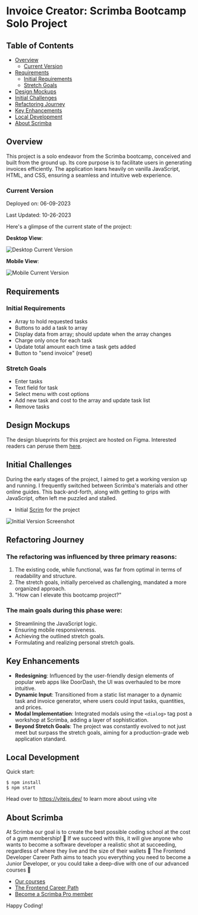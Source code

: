 # Invoice Creator: Scrimba Bootcamp Solo Project

## Table of Contents
- [Overview](#overview)
  - [Current Version](#current-version)
- [Requirements](#requirements)
  - [Initial Requirements](#initial-requirements)
  - [Stretch Goals](#stretch-goals)
- [Design Mockups](#design-mockups)
- [Initial Challenges](#initial-challenges)
- [Refactoring Journey](#refactoring-journey)
- [Key Enhancements](#key-enhancements)
- [Local Development](#local-development)
- [About Scrimba](#about-scrimba)


## Overview

This project is a solo endeavor from the Scrimba bootcamp, conceived and built from the ground up. Its core purpose is to facilitate users in generating invoices efficiently. The application leans heavily on vanilla JavaScript, HTML, and CSS, ensuring a seamless and intuitive web experience.

### Current Version

Deployed on: 06-09-2023

Last Updated: 10-26-2023

Here's a glimpse of the current state of the project:

**Desktop View**:

![Desktop Current Version](./images/desktop.png)

**Mobile View**:

![Mobile Current Version](./images/mobile.png)

## Requirements

### Initial Requirements
- Array to hold requested tasks
- Buttons to add a task to array
- Display data from array; should update when the array changes
- Charge only once for each task
- Update total amount each time a task gets added
- Button to "send invoice" (reset)

### Stretch Goals
- Enter tasks
- Text field for task
- Select menu with cost options
- Add new task and cost to the array and update task list
- Remove tasks

## Design Mockups

The design blueprints for this project are hosted on Figma. Interested readers can peruse them [here](https://www.figma.com/file/ejHmm5h6VhSW7dQgRgOmlk/Invoice-Creator?node-id=0%3A1&t=nxSAEKc5XGTtzEmR-1).

## Initial Challenges

During the early stages of the project, I aimed to get a working version up and running. I frequently switched between Scrimba's materials and other online guides. This back-and-forth, along with getting to grips with JavaScript, often left me puzzled and stalled.

- Initial [Scrim](https://scrimba.com/scrim/coa53415a933225d86da9b633) for the project 

![Initial Version Screenshot](./images/desktop-initial.png)

## Refactoring Journey

### The refactoring was influenced by three primary reasons:
1. The existing code, while functional, was far from optimal in terms of readability and structure.
2. The stretch goals, initially perceived as challenging, mandated a more organized approach.
3. "How can I elevate this bootcamp project?"

### The main goals during this phase were:
- Streamlining the JavaScript logic.
- Ensuring mobile responsiveness.
- Achieving the outlined stretch goals.
- Formulating and realizing personal stretch goals.

## Key Enhancements

- **Redesigning**: Influenced by the user-friendly design elements of popular web apps like DoorDash, the UI was overhauled to be more intuitive.
- **Dynamic Input**: Transitioned from a static list manager to a dynamic task and invoice generator, where users could input tasks, quantities, and prices.
- **Modal Implementation**: Integrated modals using the `<dialog>` tag post a workshop at Scrimba, adding a layer of sophistication.
- **Beyond Stretch Goals**: The project was constantly evolved to not just meet but surpass the stretch goals, aiming for a production-grade web application standard.



## Local Development

Quick start:

```
$ npm install
$ npm start
````

Head over to https://vitejs.dev/ to learn more about using vite

## About Scrimba

At Scrimba our goal is to create the best possible coding school at the cost of a gym membership! 💜
If we succeed with this, it will give anyone who wants to become a software developer a realistic shot at succeeding, regardless of where they live and the size of their wallets 🎉
The Frontend Developer Career Path aims to teach you everything you need to become a Junior Developer, or you could take a deep-dive with one of our advanced courses 🚀

- [Our courses](https://scrimba.com/allcourses)
- [The Frontend Career Path](https://scrimba.com/learn/frontend)
- [Become a Scrimba Pro member](https://scrimba.com/pricing)

Happy Coding!
